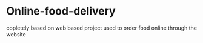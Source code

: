 # Online-food-delivery
copletely based on web based project used to order food online through the website
